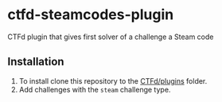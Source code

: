 # ctfd-steamcodes-plugin

CTFd plugin that gives first solver of a challenge a Steam code

## Installation

1. To install clone this repository to the [CTFd/plugins](https://github.com/CTFd/CTFd/tree/master/CTFd/plugins) folder.
2. Add challenges with the `steam` challenge type.
